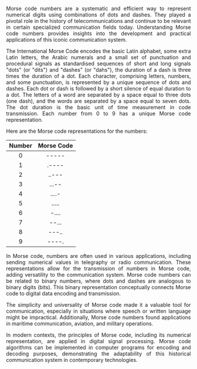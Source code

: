 <p style="text-align: justify;">Morse code numbers are a systematic and efficient way to represent numerical digits using combinations of dots and dashes. They played a pivotal role in the history of telecommunications and continue to be relevant in certain specialized communication fields today. Understanding Morse code numbers provides insights into the development and practical applications of this iconic communication system.</p>

<p style="text-align: justify;">The International Morse Code encodes the basic Latin alphabet, some extra Latin letters, the Arabic numerals and a small set of punctuation and procedural signals as standardised sequences of short and long signals "dots" (or "dits") and "dashes" (or "dahs"), the duration of a dash is three times the duration of a dot. Each character, comprising letters, numbers, and some punctuation, is represented by a unique sequence of dots and dashes. Each dot or dash is followed by a short silence of equal duration to a dot. The letters of a word are separated by a space equal to three dots (one dash), and the words are separated by a space equal to seven dots. The dot duration is the basic unit of time measurement in code transmission. Each number from 0 to 9 has a unique Morse code representation.</p>

<p>Here are the Morse code representations for the numbers:</p>

  | Number | Morse Code | 
|:--------:|:----------:|
| 0        | -----     | 
| 1       |  .----     | 
| 2       |  ..---     | 
| 3        | ...--      | 
| 4       | ....-     | 
| 5        | .....     | 
| 6        |-....    | 
| 7        | --...     | 
| 8        | ---..     | 
| 9        | ----.      |

<p style="text-align: justify;">In Morse code, numbers are often used in various applications, including sending numerical values in telegraphy or radio communication. These representations allow for the transmission of numbers in Morse code, adding versatility to the communication system.
Morse code numbers can be related to binary numbers, where dots and dashes are analogous to binary digits (bits). This binary representation conceptually connects Morse code to digital data encoding and transmission.</p>

<p style="text-align: justify;">The simplicity and universality of Morse code made it a valuable tool for communication, especially in situations where speech or written language might be impractical. Additionally, Morse code numbers found applications in maritime communication, aviation, and military operations.</p>

<p style="text-align: justify;">In modern contexts, the principles of Morse code, including its numerical representation, are applied in digital signal processing. Morse code algorithms can be implemented in computer programs for encoding and decoding purposes, demonstrating the adaptability of this historical communication system in contemporary technologies.</p>
